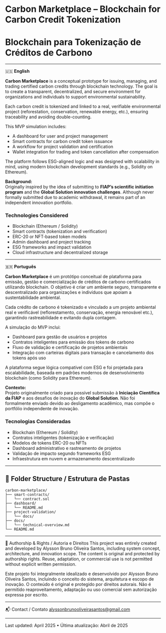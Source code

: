 # Carbon Marketplace – Blockchain for Carbon Credit Tokenization
# Blockchain para Tokenização de Créditos de Carbono

---

🇺🇸 **English**

**Carbon Marketplace** is a conceptual prototype for issuing, managing, and trading certified carbon credits through blockchain technology. The goal is to create a transparent, decentralized, and secure environment for organizations and individuals to support environmental sustainability.

Each carbon credit is tokenized and linked to a real, verifiable environmental project (reforestation, conservation, renewable energy, etc.), ensuring traceability and avoiding double-counting.

This MVP simulation includes:
- A dashboard for user and project management
- Smart contracts for carbon credit token issuance
- A workflow for project validation and certification
- Wallet integration for trading and token cancellation after compensation

The platform follows ESG-aligned logic and was designed with scalability in mind, using modern blockchain development standards (e.g., Solidity on Ethereum).

**Background:**  
Originally inspired by the idea of submitting to **FIAP’s scientific initiation program** and the **Global Solution innovation challenges**. Although never formally submitted due to academic withdrawal, it remains part of an independent innovation portfolio.

### Technologies Considered

- Blockchain (Ethereum / Solidity)
- Smart contracts (tokenization and verification)
- ERC-20 or NFT-based token models
- Admin dashboard and project tracking
- ESG frameworks and impact validation
- Cloud infrastructure and decentralized storage

---

🇧🇷 **Português**

**Carbon Marketplace** é um protótipo conceitual de plataforma para emissão, gestão e comercialização de créditos de carbono certificados utilizando blockchain. O objetivo é criar um ambiente seguro, transparente e descentralizado para organizações e indivíduos que apoiam a sustentabilidade ambiental.

Cada crédito de carbono é tokenizado e vinculado a um projeto ambiental real e verificável (reflorestamento, conservação, energia renovável etc.), garantindo rastreabilidade e evitando dupla contagem.

A simulação do MVP inclui:
- Dashboard para gestão de usuários e projetos
- Contratos inteligentes para emissão dos tokens de carbono
- Fluxo de validação e certificação de projetos ambientais
- Integração com carteiras digitais para transação e cancelamento dos tokens após uso

A plataforma segue lógica compatível com ESG e foi projetada para escalabilidade, baseada em padrões modernos de desenvolvimento blockchain (como Solidity para Ethereum).

**Contexto:**  
Projeto originalmente criado para possível submissão à **Iniciação Científica da FIAP** e aos desafios de inovação do **Global Solution**. Não foi formalmente enviado devido ao desligamento acadêmico, mas compõe o portfólio independente de inovação.

### Tecnologias Consideradas

- Blockchain (Ethereum / Solidity)
- Contratos inteligentes (tokenização e verificação)
- Modelos de tokens ERC-20 ou NFTs
- Dashboard administrativo e rastreamento de projetos
- Validação de impacto segundo frameworks ESG
- Infraestrutura em nuvem e armazenamento descentralizado

---

## 📁 Folder Structure / Estrutura de Pastas

```plaintext
carbon-marketplace/
├── smart-contracts/
│   └── contract.sol
├── dashboard/
│   └── README.md
├── project-validation/
│   └── docs/
├── docs/
│   └── technical-overview.md
└── README.md
```

---
👤 Authorship & Rights / Autoria e Direitos
This project was entirely created and developed by Alysson Bruno Oliveira Santos, including system concept, architecture, and innovation scope.
The content is original and protected by authorship rights. Reuse, adaptation, or commercial use is not permitted without explicit written permission.

Este projeto foi integralmente idealizado e desenvolvido por Alysson Bruno Oliveira Santos, incluindo o conceito do sistema, arquitetura e escopo de inovação.
O conteúdo é original e protegido por direitos autorais. Não é permitido reaproveitamento, adaptação ou uso comercial sem autorização expressa por escrito.

---

📬 Contact / Contato
alyssonbrunooliveirasantos@gmail.com

---
Last updated: April 2025 • Última atualização: Abril de 2025
